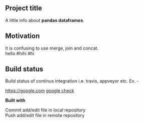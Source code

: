 ## Project title
A little info about **pandas dataframes**.

## Motivation
It is confusing to use merge, join and concat.  
hello  #hihi
#hi

## Build status
Build status of continus integration i.e. travis, appveyor etc. Ex. - 

<https://google.com>
[google check](https://google.com)


<b>Built with</b>

Commit add/edit file in local repository  
Push add/edit file in remote repository


